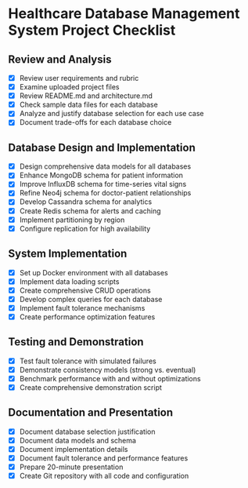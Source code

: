 # Healthcare Database Management System Project Checklist

## Review and Analysis
- [x] Review user requirements and rubric
- [x] Examine uploaded project files
- [x] Review README.md and architecture.md
- [x] Check sample data files for each database
- [x] Analyze and justify database selection for each use case
- [x] Document trade-offs for each database choice

## Database Design and Implementation
- [x] Design comprehensive data models for all databases
- [x] Enhance MongoDB schema for patient information
- [x] Improve InfluxDB schema for time-series vital signs
- [x] Refine Neo4j schema for doctor-patient relationships
- [x] Develop Cassandra schema for analytics
- [x] Create Redis schema for alerts and caching
- [x] Implement partitioning by region
- [x] Configure replication for high availability

## System Implementation
- [x] Set up Docker environment with all databases
- [x] Implement data loading scripts
- [x] Create comprehensive CRUD operations
- [x] Develop complex queries for each database
- [x] Implement fault tolerance mechanisms
- [x] Create performance optimization features

## Testing and Demonstration
- [x] Test fault tolerance with simulated failures
- [x] Demonstrate consistency models (strong vs. eventual)
- [x] Benchmark performance with and without optimizations
- [x] Create comprehensive demonstration script

## Documentation and Presentation
- [x] Document database selection justification
- [x] Document data models and schema
- [x] Document implementation details
- [x] Document fault tolerance and performance features
- [x] Prepare 20-minute presentation
- [x] Create Git repository with all code and configuration
